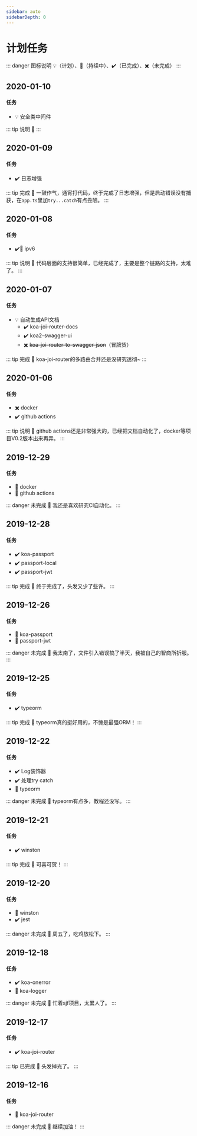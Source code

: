 ```yaml
---
sidebar: auto
sidebarDepth: 0
---
```


# 计划任务

::: danger 图标说明
:bulb:（计划）、:bicyclist:（持续中）、:heavy_check_mark:（已完成）、:heavy_multiplication_x:（未完成）
:::

## 2020-01-10
#### 任务
- :bulb: 安全类中间件

::: tip 说明 
:loudspeaker: 
:::

## 2020-01-09
#### 任务
- :heavy_check_mark: 日志增强

::: tip 完成 
:loudspeaker: 一鼓作气，通宵打代码，终于完成了日志增强，但是启动错误没有捕获，在`app.ts`里加`try...catch`有点丑陋。
:::

## 2020-01-08
#### 任务
- :heavy_check_mark::bicyclist: ipv6

::: tip 说明 
:loudspeaker: 代码层面的支持很简单，已经完成了，主要是整个链路的支持，太难了。
:::

## 2020-01-07
#### 任务
- :bulb: 自动生成API文档
  - :heavy_check_mark: koa-joi-router-docs
  - :heavy_check_mark: koa2-swagger-ui
  - :heavy_multiplication_x: ~~koa-joi-router-to-swagger-json~~（冒牌货）

::: tip 完成 
:loudspeaker: koa-joi-router的多路由合并还是没研究透彻~
:::

## 2020-01-06
#### 任务
- :heavy_multiplication_x: docker
- :heavy_check_mark: github actions

::: tip 说明 
:loudspeaker: github actions还是非常强大的，已经把文档自动化了，docker等项目V0.2版本出来再弄。
:::

## 2019-12-29
#### 任务
- :bicyclist: docker
- :bicyclist: github actions

::: danger 未完成
:loudspeaker: 我还是喜欢研究CI自动化。
:::

## 2019-12-28
#### 任务
- :heavy_check_mark: koa-passport
- :heavy_check_mark: passport-local
- :heavy_check_mark: passport-jwt

::: tip 完成
:loudspeaker: 终于完成了，头发又少了些许。
:::

## 2019-12-26
#### 任务
- :bicyclist: koa-passport
- :bicyclist: passport-jwt

::: danger 未完成
:slightly_frowning_face: 我太南了，文件引入错误搞了半天，我被自己的智商所折服。
:::

## 2019-12-25
#### 任务
- :heavy_check_mark: typeorm

::: tip 完成
:loudspeaker: typeorm真的挺好用的，不愧是最强ORM！
:::

## 2019-12-22
#### 任务
- :heavy_check_mark: Log装饰器
- :heavy_check_mark: 处理try catch
- :bicyclist: typeorm

::: danger 未完成
:slightly_frowning_face: typeorm有点多，教程还没写。
:::

## 2019-12-21
#### 任务
- :heavy_check_mark: winston

::: tip 完成
:loudspeaker: 可喜可贺！
:::

## 2019-12-20
#### 任务
- :bicyclist: winston
- :heavy_check_mark: jest

::: danger 未完成
:slightly_frowning_face: 周五了，吃鸡放松下。
:::

## 2019-12-18
#### 任务
- :heavy_check_mark: koa-onerror
- :bicyclist: koa-logger

::: danger 未完成
:slightly_frowning_face: 忙着sjf项目，太累人了。
:::

## 2019-12-17
#### 任务
- :heavy_check_mark: koa-joi-router

::: tip 已完成
:loudspeaker: 头发掉光了。
:::

## 2019-12-16
#### 任务
- :bicyclist: koa-joi-router

::: danger 未完成
:slightly_frowning_face: 继续加油！
:::